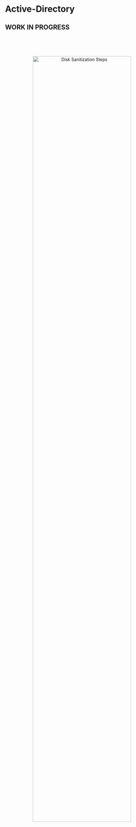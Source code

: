 # Active-Directory

## WORK IN PROGRESS 


<br />
<p align="center">  
<br />
<br/>
<img src="https://miro.medium.com/v2/resize:fit:720/format:webp/1*kW-mFsR5zjhrpmfmLRdSrQ.png" height="80%" width="80%" alt="Disk Sanitization Steps"/>
<br />
  <br />
  <br />
<br />


